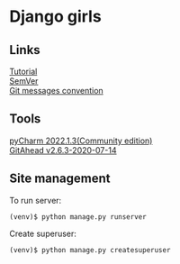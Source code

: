 # Django girls

## Links
[Tutorial](https://tutorial.djangogirls.org/ru/)\
[SemVer](https://semver.org/)\
[Git messages convention](https://habr.com/ru/post/416887/)

## Tools
[pyCharm 2022.1.3(Community edition)](https://www.jetbrains.com/pycharm/download)\
[GitAhead v2.6.3-2020-07-14](https://gitahead.github.io/gitahead.com/)

## Site management
To run server:
```shell
(venv)$ python manage.py runserver
```
Create superuser:
```shell
(venv)$ python manage.py createsuperuser
```
